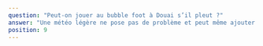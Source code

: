 ```yaml
---
question: "Peut‑on jouer au bubble foot à Douai s’il pleut ?"
answer: "Une météo légère ne pose pas de problème et peut même ajouter du fun. En cas de conditions extrêmes compromettant la sécurité, nous reportons la session et trouvons avec vous une nouvelle date."
position: 9
---
```




